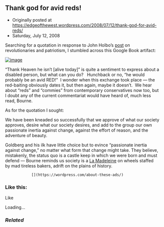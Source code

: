 ## Thank god for avid reds!

 * Originally posted at https://edgeofthewest.wordpress.com/2008/07/12/thank-god-for-avid-reds/
 * Saturday, July 12, 2008

Searching for a quotation in response to John Holbo’s [post](http://crookedtimber.org/2008/07/12/why-did-the-fathers-of-the-american-revolution-hate-america/) on revolutionaries and patriotism, I stumbled across this Google Book artifact:

[![image](https://i2.wp.com/acephalous.typepad.com/untimelypapers.JPG)](http://acephalous.typepad.com/untimelypapers.JPG)

“Thank Heaven he isn’t [alive today]” is quite a sentiment to express about a disabled person, but what can you do?   Hunchback or no, “he would probably be an avid RED!”  I wonder when this exchange took place — the red-baiting obviously dates it, but then again, maybe it doesn’t.  We hear about “reds” and “commies” from contemporary conservatives now too, but I doubt any of the current commentariat would have heard of, much less read, Bourne.

As for the quotation I sought:

We have been kneaded so successfully that we approve of what our society approves, desire what our society desires, and add to the group our own passionate inertia against change, against the effort of reason, and the adventure of beauty.

Goldberg and his ilk have little choice but to evince “passionate inertia against change,” no matter what form that change might take.  They believe, mistakenly, the status quo is a castle keep in which we were born and must defend — Bourne reminds us society is a [La Madeleine](http://www.lamadeleine.com/) on wheels staffed by mad tireless bakers, adrift on the plains of history.

		

			

				[](https://wordpress.com/about-these-ads/)
				

					
				

			

		

### Like this:

Like

 
Loading...

[]()

### _Related_


